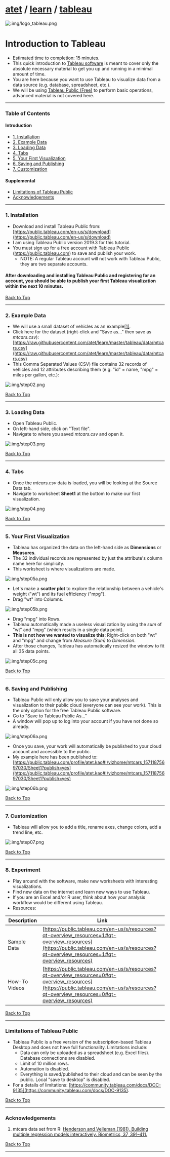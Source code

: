# [atet](https://github.com/atet) / [learn](https://github.com/atet/learn) / [tableau](https://github.com/atet/learn/tree/master/tableau)

![.img/logo_tableau.png](.img/logo_tableau.png)

# Introduction to Tableau

* Estimated time to completion: 15 minutes.
* This quick introduction to [Tableau software](https://en.wikipedia.org/wiki/Tableau_Software) is meant to cover only the absolute necessary material to get you up and running in a minimal amount of time.
* You are here because you want to use Tableau to visualize data from a data source (e.g. database, spreadsheet, etc.).
* We will be using [Tableau Public (Free)](https://public.tableau.com/en-us/s/) to perform basic operations, advanced material is not covered here.

--------------------------------------------------------------------------------------------------

### Table of Contents

#### Introduction
* [1. Installation](#1-installation)
* [2. Example Data](#2-example-data)
* [3. Loading Data](#3-loading-data)
* [4. Tabs](#4-tabs)
* [5. Your First Visualization](#5-your-first-visualization)
* [6. Saving and Publishing](#6-saving-and-publishing)
* [7. Customization](#7-customization)

#### Supplemental
* [Limitations of Tableau Public](#limitations-of-tableau-public)
* [Acknowledgements](#acknowledgements)

--------------------------------------------------------------------------------------------------

### 1. Installation

* Download and install Tableau Public from: [https://public.tableau.com/en-us/s/download](https://public.tableau.com/en-us/s/download)
* I am using Tableau Public version 2019.3 for this tutorial.
* You must sign up for a free account with Tableau Public (https://public.tableau.com) to save and publish your work.
   * NOTE: A regular Tableau account will not work with Tableau Public, they are two separate accounts.

#### After downloading and installing Tableau Public and registering for an account, you should be able to publish your first Tableau visualization within the next 10 minutes.

[Back to Top](#table-of-contents)

--------------------------------------------------------------------------------------------------

### 2. Example Data

* We will use a small dataset of vehicles as an example[[1]](#acknowledgements).
* Click here for the dataset (right-click and "Save as..." then save as _mtcars.csv_): [https://raw.githubusercontent.com/atet/learn/master/tableau/data/mtcars.csv](https://raw.githubusercontent.com/atet/learn/master/tableau/data/mtcars.csv)
* This Comma Separated Values (CSV) file contains 32 records of vehicles and 12 attributes describing them (e.g. "id" = name, "mpg" = miles per gallon, etc.):

![.img/step02.png](.img/step02.png)

[Back to Top](#table-of-contents)

--------------------------------------------------------------------------------------------------

### 3. Loading Data

* Open Tableau Public.
* On left-hand side, click on "Text file".
* Navigate to where you saved _mtcars.csv_ and open it.

![.img/step03.png](.img/step03.png)

[Back to Top](#table-of-contents)

--------------------------------------------------------------------------------------------------

### 4. Tabs

* Once the _mtcars.csv_ data is loaded, you will be looking at the Source Data tab.
* Navigate to worksheet **Sheet1** at the bottom to make our first visualization.

![.img/step04.png](.img/step04.png)

[Back to Top](#table-of-contents)

--------------------------------------------------------------------------------------------------

### 5. Your First Visualization

* Tableau has organized the data on the left-hand side as **Dimensions** or **Measures**.
* The 32 individual records are represented by just the attribute's column name here for simplicity.
* This worksheet is where visualizations are made.

![.img/step05a.png](.img/step05a.png)

* Let's make a **scatter plot** to explore the relationship between a vehicle's weight ("wt") and its fuel efficiency ("mpg").
* Drag "wt" into Columns.

![.img/step05b.png](.img/step05b.png)

* Drag "mpg" into Rows.
* Tableau automatically made a useless visualization by using the _sum_ of "wt" and "mpg" (which results in a single data point).
* **This is not how we wanted to visualize this**: Right-click on both "wt" and "mpg" and change from *Measure (Sum)* to *Dimension*.
* After those changes, Tableau has automatically resized the window to fit all 35 data points.

![.img/step05c.png](.img/step05c.png)

[Back to Top](#table-of-contents)

--------------------------------------------------------------------------------------------------

### 6. Saving and Publishing

* Tableau Public will only allow you to save your analyses and visualization to their public cloud (everyone can see your work). This is the only option for the free Tableau Public software.
* Go to "Save to Tableau Public As..."
* A window will pop up to log into your account if you have not done so already.

![.img/step06a.png](.img/step06a.png)

* Once you save, your work will automatically be published to your cloud account and accessible to the public.
* My example here has been published to: [https://public.tableau.com/profile/atet.kao#!/vizhome/mtcars_15711875697030/Sheet1?publish=yes](https://public.tableau.com/profile/atet.kao#!/vizhome/mtcars_15711875697030/Sheet1?publish=yes)

![.img/step06b.png](.img/step06b.png)

[Back to Top](#table-of-contents)

--------------------------------------------------------------------------------------------------

### 7. Customization

* Tableau will allow you to add a title, rename axes, change colors, add a trend line, etc.

![.img/step07.png](.img/step07.png)

[Back to Top](#table-of-contents)

--------------------------------------------------------------------------------------------------

### 8. Experiment

* Play around with the software, make new worksheets with interesting visualizations.
* Find new data on the internet and learn new ways to use Tableau.
* If you are an Excel and/or R user, think about how your analysis workflow would be different using Tableau.
* Resources:

Description | Link
--- | ---
Sample Data | [https://public.tableau.com/en-us/s/resources?qt-overview_resources=1#qt-overview_resources](https://public.tableau.com/en-us/s/resources?qt-overview_resources=1#qt-overview_resources)
How-To Videos | [https://public.tableau.com/en-us/s/resources?qt-overview_resources=0#qt-overview_resources](https://public.tableau.com/en-us/s/resources?qt-overview_resources=0#qt-overview_resources)

[Back to Top](#table-of-contents)

--------------------------------------------------------------------------------------------------

### Limitations of Tableau Public

* Tableau Public is a free version of the subscription-based Tableau Desktop and does not have full functionality. Limitations include:
   * Data can only be uploaded as a spreadsheet (e.g. Excel files). Database connections are disabled.
   * Limit of 10 million rows.
   * Automation is disabled.
   * Everything is saved/published to their cloud and can be seen by the public. Local "save to desktop" is disabled.
* For a details of limitations: [https://community.tableau.com/docs/DOC-9135](https://community.tableau.com/docs/DOC-9135).

[Back to Top](#table-of-contents)

--------------------------------------------------------------------------------------------------

### Acknowledgements

1. mtcars data set from R: [Henderson and Velleman (1981), Building multiple regression models interactively. Biometrics, 37, 391–411.](https://stat.ethz.ch/R-manual/R-devel/library/datasets/html/mtcars.html)

[Back to Top](#table-of-contents)

--------------------------------------------------------------------------------------------------